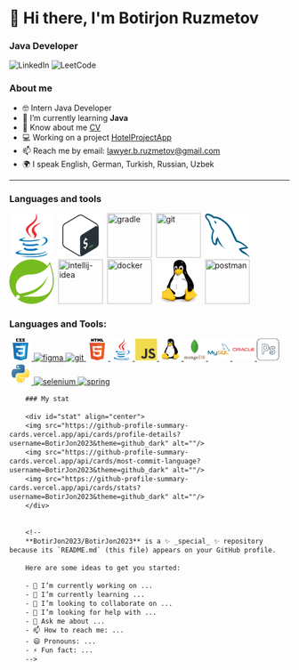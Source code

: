 <div id="header">
    <h1>👋 Hi there, I'm Botirjon Ruzmetov</h1>
    <h3>Java Developer</h3>
</div>
		
<div id="socials"">
	<a href="https://www.linkedin.com/in/botirjon-ruzmetov-243a542a4/" style="text-decoration: none;">
	<img src="https://img.shields.io/badge/LinkedIn-blue?style=for-the-badge&logo=linkedin&logoColor=white" heigth="100px" alt="LinkedIn""/>
	</a>
	<a href="https://leetcode.com/Botirjon_Ruzmetov/" style="text-decoration: none;">
	<img src="https://img.shields.io/badge/LeetCode-red?style=for-the-badge&logo=leetcode&logoColor=white" alt="LeetCode"/>
	</a>
</div>
		
### About me
- 🤓 Intern Java Developer
- 🌱 I’m currently learning **Java**
- 📄 Know about me [CV](https://github.com/BotirJon2023/Basic_Java/tree/main/CV_B.Ruzmetov.pdf)
- 💻 Working on a project [HotelProjectApp](https://github.com/BotirJon2023/Basic_Java/tree/main/HotelProjectApp)
- 📫 Reach me by email: lawyer.b.ruzmetov@gmail.com
- 🌍 I speak English, German, Turkish, Russian, Uzbek 
		
---
		
### Languages and tools

<img src="https://github.com/devicons/devicon/blob/v2.15.1/icons/java/java-original.svg" title="java" width="80" height="80"/>&nbsp;
<img src="https://github.com/devicons/devicon/blob/v2.15.1/icons/bash/bash-original.svg" title="bash" width="80" height="80"/>&nbsp;
<img src="https://cdn.jsdelivr.net/gh/devicons/devicon/icons/gradle/gradle-plain.svg" title="gradle" width="80" height="80"/>&nbsp;
<img src="https://cdn.jsdelivr.net/gh/devicons/devicon/icons/git/git-plain.svg" title="git" width="80" height="80"/>&nbsp;
<img src="https://github.com/devicons/devicon/blob/v2.15.1/icons/mysql/mysql-original.svg" title="mysql" width="80" height="80"/>&nbsp;
<img src="https://github.com/devicons/devicon/blob/v2.15.1/icons/spring/spring-original.svg" title="spring" width="80" height="80"/>&nbsp;
<img src="https://img.icons8.com/color/96/000000/intellij-idea.png" title="intellij-idea" width="80" height="80"/>&nbsp;
<img src="https://skillicons.dev/icons?i=docker" title="docker" width="80" height="80"/>&nbsp;
<img src="https://github.com/devicons/devicon/blob/v2.15.1/icons/linux/linux-original.svg" title="linux" width="80" height="80"/>&nbsp;
<img src="https://cdn.simpleicons.org/postman/FF6C37" title="postman" width="80" height="80"/>&nbsp;



		
<h3 align="left">Languages and Tools:</h3>
<p align="left"> <a href="https://www.w3schools.com/css/" target="_blank" rel="noreferrer"> <img src="https://raw.githubusercontent.com/devicons/devicon/master/icons/css3/css3-original-wordmark.svg" alt="css3" width="40" height="40"/> </a> 
<a href="https://www.figma.com/" target="_blank" rel="noreferrer"> <img src="https://www.vectorlogo.zone/logos/figma/figma-icon.svg" alt="figma" width="40" height="40"/> 
</a> <a href="https://git-scm.com/" target="_blank" rel="noreferrer"> <img src="https://www.vectorlogo.zone/logos/git-scm/git-scm-icon.svg" alt="git" width="40" height="40"/> 
</a> <a href="https://www.w3.org/html/" target="_blank" rel="noreferrer"> <img src="https://raw.githubusercontent.com/devicons/devicon/master/icons/html5/html5-original-wordmark.svg" alt="html5" width="40" height="40"/> </a> <a href="https://www.java.com" target="_blank" rel="noreferrer"> <img src="https://raw.githubusercontent.com/devicons/devicon/master/icons/java/java-original.svg" alt="java" width="40" height="40"/> </a> <a href="https://developer.mozilla.org/en-US/docs/Web/JavaScript" target="_blank" rel="noreferrer"> <img src="https://raw.githubusercontent.com/devicons/devicon/master/icons/javascript/javascript-original.svg" alt="javascript" width="40" height="40"/> </a> <a href="https://www.linux.org/" target="_blank" rel="noreferrer"> <img src="https://raw.githubusercontent.com/devicons/devicon/master/icons/linux/linux-original.svg" alt="linux" width="40" height="40"/> </a> <a href="https://www.mongodb.com/" target="_blank" rel="noreferrer"> <img src="https://raw.githubusercontent.com/devicons/devicon/master/icons/mongodb/mongodb-original-wordmark.svg" alt="mongodb" width="40" height="40"/> </a> <a href="https://www.mysql.com/" target="_blank" rel="noreferrer"> <img src="https://raw.githubusercontent.com/devicons/devicon/master/icons/mysql/mysql-original-wordmark.svg" alt="mysql" width="40" height="40"/> </a> <a href="https://www.oracle.com/" target="_blank" rel="noreferrer"> <img src="https://raw.githubusercontent.com/devicons/devicon/master/icons/oracle/oracle-original.svg" alt="oracle" width="40" height="40"/> </a> <a href="https://www.photoshop.com/en" target="_blank" rel="noreferrer"> <img src="https://raw.githubusercontent.com/devicons/devicon/master/icons/photoshop/photoshop-line.svg" alt="photoshop" width="40" height="40"/> </a> <a href="https://www.python.org" target="_blank" rel="noreferrer"> <img src="https://raw.githubusercontent.com/devicons/devicon/master/icons/python/python-original.svg" alt="python" width="40" height="40"/> </a> <a href="https://www.selenium.dev" target="_blank" rel="noreferrer"> <img src="https://raw.githubusercontent.com/detain/svg-logos/780f25886640cef088af994181646db2f6b1a3f8/svg/selenium-logo.svg" alt="selenium" width="40" height="40"/> </a> <a href="https://spring.io/" target="_blank" rel="noreferrer"> <img src="https://www.vectorlogo.zone/logos/springio/springio-icon.svg" alt="spring" width="40" height="40"/> </a> </p>


		

		### My stat
		
		<div id="stat" align="center">
		<img src="https://github-profile-summary-cards.vercel.app/api/cards/profile-details?username=BotirJon2023&theme=github_dark" alt=""/>
		<img src="https://github-profile-summary-cards.vercel.app/api/cards/most-commit-language?username=BotirJon2023&theme=github_dark" alt=""/>
		<img src="https://github-profile-summary-cards.vercel.app/api/cards/stats?username=BotirJon2023&theme=github_dark" alt=""/>
		</div>
		
		
		<!--
		**BotirJon2023/BotirJon2023** is a ✨ _special_ ✨ repository because its `README.md` (this file) appears on your GitHub profile.
		
		Here are some ideas to get you started:
		
		- 🔭 I’m currently working on ...
		- 🌱 I’m currently learning ...
		- 👯 I’m looking to collaborate on ...
		- 🤔 I’m looking for help with ...
		- 💬 Ask me about ...
		- 📫 How to reach me: ...
		- 😄 Pronouns: ...
		- ⚡ Fun fact: ...
		-->

